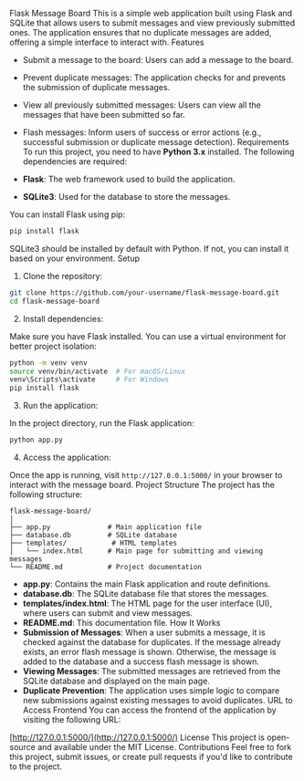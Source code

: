 Flask Message Board
This is a simple web application built using Flask and SQLite that allows users to submit messages and view previously submitted ones. The application ensures that no duplicate messages are added, offering a simple interface to interact with.
Features
- Submit a message to the board: Users can add a message to the board.
- Prevent duplicate messages: The application checks for and prevents the submission of duplicate messages.
- View all previously submitted messages: Users can view all the messages that have been submitted so far.
- Flash messages: Inform users of success or error actions (e.g., successful submission or duplicate message detection).
Requirements
To run this project, you need to have **Python 3.x** installed. The following dependencies are required:

- **Flask**: The web framework used to build the application.
- **SQLite3**: Used for the database to store the messages.

You can install Flask using pip:

```bash
pip install flask
```
SQLite3 should be installed by default with Python. If not, you can install it based on your environment.
Setup
1. Clone the repository:

```bash
git clone https://github.com/your-username/flask-message-board.git
cd flask-message-board
```

2. Install dependencies:

Make sure you have Flask installed. You can use a virtual environment for better project isolation:

```bash
python -m venv venv
source venv/bin/activate  # For macOS/Linux
venv\Scripts\activate     # For Windows
pip install flask
```

3. Run the application:

In the project directory, run the Flask application:

```bash
python app.py
```

4. Access the application:

Once the app is running, visit `http://127.0.0.1:5000/` in your browser to interact with the message board.
Project Structure
The project has the following structure:

```
flask-message-board/
│
├── app.py              # Main application file
├── database.db         # SQLite database
├── templates/           # HTML templates
│   └── index.html      # Main page for submitting and viewing messages
└── README.md           # Project documentation
```

- **app.py**: Contains the main Flask application and route definitions.
- **database.db**: The SQLite database file that stores the messages.
- **templates/index.html**: The HTML page for the user interface (UI), where users can submit and view messages.
- **README.md**: This documentation file.
How It Works
- **Submission of Messages**: When a user submits a message, it is checked against the database for duplicates. If the message already exists, an error flash message is shown. Otherwise, the message is added to the database and a success flash message is shown.
- **Viewing Messages**: The submitted messages are retrieved from the SQLite database and displayed on the main page.
- **Duplicate Prevention**: The application uses simple logic to compare new submissions against existing messages to avoid duplicates.
URL to Access Frontend
You can access the frontend of the application by visiting the following URL:

[http://127.0.0.1:5000/](http://127.0.0.1:5000/)
License
This project is open-source and available under the MIT License.
Contributions
Feel free to fork this project, submit issues, or create pull requests if you'd like to contribute to the project.
